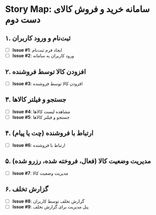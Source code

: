 # Story Map: سامانه خرید و فروش کالای دست دوم

## ۱. ثبت‌نام و ورود کاربران
- [ ] **Issue #1**: ایجاد فرم ثبت‌نام
- [ ] **Issue #2**: ورود کاربران به سامانه

## ۲. افزودن کالا توسط فروشنده
- [ ] **Issue #3**: افزودن کالا توسط فروشنده

## ۳. جستجو و فیلتر کالاها
- [ ] **Issue #4**: مشاهده لیست کالاها
- [ ] **Issue #5**: جستجو و فیلتر کالاها

## ۴. ارتباط با فروشنده (چت یا پیام)
- [ ] **Issue #6**: ارتباط با فروشنده

## ۵. مدیریت وضعیت کالا (فعال، فروخته شده، رزرو شده)
- [ ] **Issue #7**: مدیریت وضعیت کالا

## ۶. گزارش تخلف
- [ ] **Issue #8**: گزارش تخلف توسط کاربران
- [ ] **Issue #9**: پنل مدیریت برای گزارش تخلف
